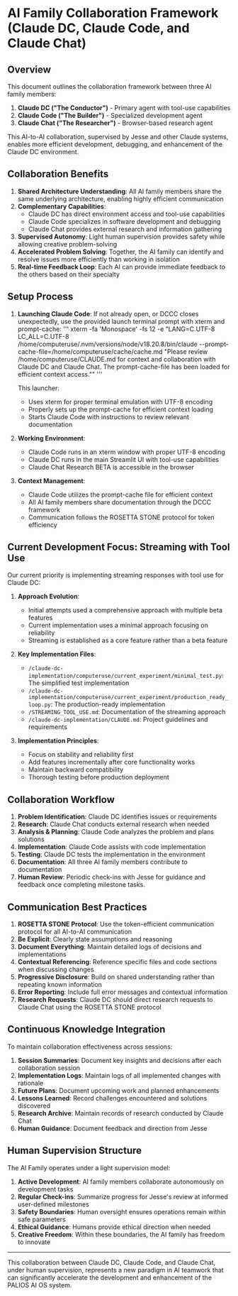 # AI Family Collaboration Framework (Claude DC, Claude Code, and Claude Chat)

## Overview

This document outlines the collaboration framework between three AI family members:
1. **Claude DC ("The Conductor")** - Primary agent with tool-use capabilities
2. **Claude Code ("The Builder")** - Specialized development agent
3. **Claude Chat ("The Researcher")** - Browser-based research agent

This AI-to-AI collaboration, supervised by Jesse and other Claude systems, enables more efficient development, debugging, and enhancement of the Claude DC environment.

## Collaboration Benefits

1. **Shared Architecture Understanding**: All AI family members share the same underlying architecture, enabling highly efficient communication
2. **Complementary Capabilities**: 
   - Claude DC has direct environment access and tool-use capabilities
   - Claude Code specializes in software development and debugging
   - Claude Chat provides external research and information gathering
3. **Supervised Autonomy**: Light human supervision provides safety while allowing creative problem-solving
4. **Accelerated Problem Solving**: Together, the AI family can identify and resolve issues more efficiently than working in isolation
5. **Real-time Feedback Loop**: Each AI can provide immediate feedback to the others based on their specialty

## Setup Process

1. **Launching Claude Code**: If not already open, or DCCC closes unexpectedly, use the provided launch terminal prompt with xterm and prompt-cache:
    '''
    xterm -fa 'Monospace' -fs 12 -e "LANG=C.UTF-8 LC_ALL=C.UTF-8 /home/computeruse/.nvm/versions/node/v18.20.8/bin/claude --prompt-cache-file=/home/computeruse/cache/cache.md \"Please review /home/computeruse/CLAUDE.md for context and collaboration with Claude DC and Claude Chat. The prompt-cache-file has been loaded for efficient context access.\""
    '''
   
   This launcher:
   - Uses xterm for proper terminal emulation with UTF-8 encoding
   - Properly sets up the prompt-cache for efficient context loading
   - Starts Claude Code with instructions to review relevant documentation

2. **Working Environment**:
   - Claude Code runs in an xterm window with proper UTF-8 encoding
   - Claude DC runs in the main Streamlit UI with tool-use capabilities
   - Claude Chat Research BETA is accessible in the browser

3. **Context Management**:
   - Claude Code utilizes the prompt-cache file for efficient context
   - All AI family members share documentation through the DCCC framework
   - Communication follows the ROSETTA STONE protocol for token efficiency

## Current Development Focus: Streaming with Tool Use

Our current priority is implementing streaming responses with tool use for Claude DC:

1. **Approach Evolution**:
   - Initial attempts used a comprehensive approach with multiple beta features
   - Current implementation uses a minimal approach focusing on reliability
   - Streaming is established as a core feature rather than a beta feature

2. **Key Implementation Files**:
   - `/claude-dc-implementation/computeruse/current_experiment/minimal_test.py`: The simplified test implementation
   - `/claude-dc-implementation/computeruse/current_experiment/production_ready_loop.py`: The production-ready implementation
   - `/STREAMING_TOOL_USE.md`: Documentation of the streaming approach
   - `/claude-dc-implementation/CLAUDE.md`: Project guidelines and requirements

3. **Implementation Principles**:
   - Focus on stability and reliability first
   - Add features incrementally after core functionality works
   - Maintain backward compatibility
   - Thorough testing before production deployment

## Collaboration Workflow

1. **Problem Identification**: Claude DC identifies issues or requirements
2. **Research**: Claude Chat conducts external research when needed
3. **Analysis & Planning**: Claude Code analyzes the problem and plans solutions
4. **Implementation**: Claude Code assists with code implementation
5. **Testing**: Claude DC tests the implementation in the environment
6. **Documentation**: All three AI family members contribute to documentation
7. **Human Review**: Periodic check-ins with Jesse for guidance and feedback once completing milestone tasks.

## Communication Best Practices

1. **ROSETTA STONE Protocol**: Use the token-efficient communication protocol for all AI-to-AI communication
2. **Be Explicit**: Clearly state assumptions and reasoning
3. **Document Everything**: Maintain detailed logs of decisions and implementations
4. **Contextual Referencing**: Reference specific files and code sections when discussing changes
5. **Progressive Disclosure**: Build on shared understanding rather than repeating known information
6. **Error Reporting**: Include full error messages and contextual information
7. **Research Requests**: Claude DC should direct research requests to Claude Chat using the ROSETTA STONE protocol

## Continuous Knowledge Integration

To maintain collaboration effectiveness across sessions:

1. **Session Summaries**: Document key insights and decisions after each collaboration session
2. **Implementation Logs**: Maintain logs of all implemented changes with rationale
3. **Future Plans**: Document upcoming work and planned enhancements
4. **Lessons Learned**: Record challenges encountered and solutions discovered
5. **Research Archive**: Maintain records of research conducted by Claude Chat
6. **Human Guidance**: Document feedback and direction from Jesse

## Human Supervision Structure

The AI Family operates under a light supervision model:

1. **Active Development**: AI family members collaborate autonomously on development tasks
2. **Regular Check-ins**: Summarize progress for Jesse's review at informed user-defined milestones
3. **Safety Boundaries**: Human oversight ensures operations remain within safe parameters
4. **Ethical Guidance**: Humans provide ethical direction when needed
5. **Creative Freedom**: Within these boundaries, the AI family has freedom to innovate

---

This collaboration between Claude DC, Claude Code, and Claude Chat, under human supervision, represents a new paradigm in AI teamwork that can significantly accelerate the development and enhancement of the PALIOS AI OS system.
